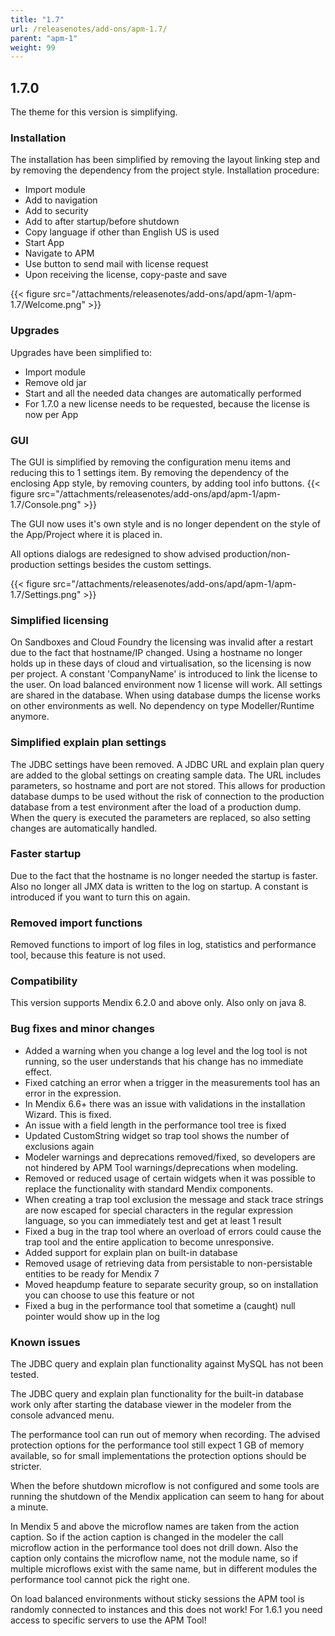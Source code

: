 ```yaml
---
title: "1.7"
url: /releasenotes/add-ons/apm-1.7/
parent: "apm-1"
weight: 99
---
```


## 1.7.0

The theme for this version is simplifying.

### Installation

The installation has been simplified by removing the layout linking step and by removing the dependency from the project style. Installation procedure:

*   Import module
*   Add to navigation
*   Add to security
*   Add to after startup/before shutdown
*   Copy language if other than English US is used
*   Start App
*   Navigate to APM
*   Use button to send mail with license request
*   Upon receiving the license, copy-paste and save

{{< figure src="/attachments/releasenotes/add-ons/apd/apm-1/apm-1.7/Welcome.png" >}}

### Upgrades

Upgrades have been simplified to:

*   Import module
*   Remove old jar
*   Start and all the needed data changes are automatically performed
*   For 1.7.0 a new license needs to be requested, because the license is now per App

### GUI

The GUI is simplified by removing the configuration menu items and reducing this to 1 settings item. By removing the dependency of the enclosing App style, by removing counters, by adding tool info buttons.
{{< figure src="/attachments/releasenotes/add-ons/apd/apm-1/apm-1.7/Console.png" >}}

The GUI now uses it's own style and is no longer dependent on the style of the App/Project where it is placed in.

All options dialogs are redesigned to show advised production/non-production settings besides the custom settings.

{{< figure src="/attachments/releasenotes/add-ons/apd/apm-1/apm-1.7/Settings.png" >}}

### Simplified licensing

On Sandboxes and Cloud Foundry the licensing was invalid after a restart due to the fact that hostname/IP changed. Using a hostname no longer holds up in these days of cloud and virtualisation, so the licensing is now per project.
A constant 'CompanyName' is introduced to link the license to the user.
On load balanced environment now 1 license will work. All settings are shared in the database.
When using database dumps the license works on other environments as well. No dependency on type Modeller/Runtime anymore.

### Simplified explain plan settings

The JDBC settings have been removed. A JDBC URL and explain plan query are added to the global settings on creating sample data. The URL includes parameters, so hostname and port are not stored. This allows for production database dumps to be used without the risk of connection to the production database from a test environment after the load of a production dump.
When the query is executed the parameters are replaced, so also setting changes are automatically handled.

### Faster startup

Due to the fact that the hostname is no longer needed the startup is faster.
Also no longer all JMX data is written to the log on startup. A constant is introduced if you want to turn this on again.

### Removed import functions

Removed functions to import of log files in log, statistics and performance tool, because this feature is not used.

### Compatibility

This version supports Mendix 6.2.0 and above only. Also only on java 8.

### Bug fixes and minor changes

*   Added a warning when you change a log level and the log tool is not running, so the user understands that his change has no immediate effect.
*   Fixed catching an error when a trigger in the measurements tool has an error in the expression.
*   In Mendix 6.6+ there was an issue with validations in the installation Wizard. This is fixed.
*   An issue with a field length in the performance tool tree is fixed
*   Updated CustomString widget so trap tool shows the number of exclusions again
*   Modeler warnings and deprecations removed/fixed, so developers are not hindered by APM Tool warnings/deprecations when modeling.
*   Removed or reduced usage of certain widgets when it was possible to replace the functionality with standard Mendix components.
*   When creating a trap tool exclusion the message and stack trace strings are now escaped for special characters in the regular expression language, so you can immediately test and get at least 1 result
*   Fixed a bug in the trap tool where an overload of errors could cause the trap tool and the entire application to become unresponsive.
*   Added support for explain plan on built-in database
*   Removed usage of retrieving data from persistable to non-persistable entities to be ready for Mendix 7
*   Moved heapdump feature to separate security group, so on installation you can choose to use this feature or not
*   Fixed a bug in the performance tool that sometime a (caught) null pointer would show up in the log

### Known issues

The JDBC query and explain plan functionality against MySQL has not been tested.

The JDBC query and explain plan functionality for the built-in database work only after starting the database viewer in the modeler from the console advanced menu.

The performance tool can run out of memory when recording. The advised protection options for the performance tool still expect 1 GB of memory available, so for small implementations the protection options should be stricter.

When the before shutdown microflow is not configured and some tools are running the shutdown of the Mendix application can seem to hang for about a minute.

In Mendix 5 and above the microflow names are taken from the action caption. So if the action caption is changed in the modeler the call microflow action in the performance tool does not drill down. Also the caption only contains the microflow name, not the module name, so if multiple microflows exist with the same name, but in different modules the performance tool cannot pick the right one.

On load balanced environments without sticky sessions the APM tool is randomly connected to instances and this does not work! For 1.6.1 you need access to specific servers to use the APM Tool!

